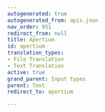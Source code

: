 ```yaml
---
autogenerated: true
autogenerated_from: apis.json
nav_order: 951
redirect_from: null
title: Apertium
id: apertium
translation_types:
- File Translation
- Text Translation
active: true
grand_parent: Input types
parent: Text
redirect_to: apertium

---
```


